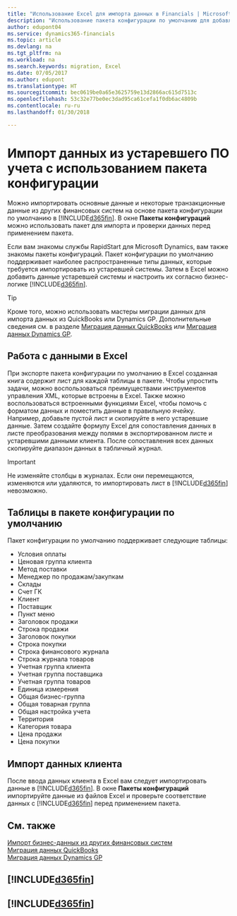 ```yaml
---
title: "Использование Excel для импорта данных в Financials | Microsoft Docs"
description: "Использование пакета конфигурации по умолчанию для добавления данных в Excel и импорта данных обратно в Finance and Operations, Business edition."
author: edupont04
ms.service: dynamics365-financials
ms.topic: article
ms.devlang: na
ms.tgt_pltfrm: na
ms.workload: na
ms.search.keywords: migration, Excel
ms.date: 07/05/2017
ms.author: edupont
ms.translationtype: HT
ms.sourcegitcommit: bec0619be0a65e3625759e13d2866ac615d7513c
ms.openlocfilehash: 53c32e77be0ec3dad95ca61cefa1f0db6ac4809b
ms.contentlocale: ru-ru
ms.lasthandoff: 01/30/2018

---
```

# <a name="importing-data-from-legacy-accounting-software-using-a-configuration-package"></a>Импорт данных из устаревшего ПО учета с использованием пакета конфигурации
Можно импортировать основные данные и некоторые транзакционные данные из других финансовых систем на основе пакета конфигурации по умолчанию в [!INCLUDE[d365fin](includes/d365fin_md.md)]. В окне **Пакеты конфигураций** можно использовать пакет для импорта и проверки данных перед применением пакета.  

Если вам знакомы службы RapidStart для Microsoft Dynamics, вам также знакомы пакеты конфигураций. Пакет конфигурации по умолчанию поддерживает наиболее распространенные типы данных, которые требуется импортировать из устаревшей системы. Затем в Excel можно добавить данные устаревшей системы и настроить их согласно бизнес-логике [!INCLUDE[d365fin](includes/d365fin_md.md)].  

> [!TIP]  
>   Кроме того, можно использовать мастеры миграции данных для импорта данных из QuickBooks или Dynamics GP. Дополнительные сведения см. в разделе [Миграция данных QuickBooks](ui-extensions-quickbooks-data-migration.md) или [Миграция данных Dynamics GP](ui-extensions-dynamicsgp-data-migration.md).  

## <a name="working-with-data-in-excel"></a>Работа с данными в Excel
При экспорте пакета конфигурации по умолчанию в Excel созданная книга содержит лист для каждой таблицы в пакете. Чтобы упростить задачи, можно воспользоваться преимуществами инструментов управления XML, которые встроены в Excel. Также можно воспользоваться встроенными функциями Excel, чтобы помочь с форматом данных и поместить данные в правильную ячейку. Например, добавьте пустой лист и скопируйте в него устаревшие данные. Затем создайте формулу Excel для сопоставления данных в листе преобразования между полями в экспортированном листе и устаревшими данными клиента. После сопоставления всех данных скопируйте диапазон данных в табличный журнал.  

> [!IMPORTANT]  
>  Не изменяйте столбцы в журналах. Если они перемещаются, изменяются или удаляются, то импортировать лист в [!INCLUDE[d365fin](includes/d365fin_md.md)] невозможно.

## <a name="tables-in-the-default-configuration-package"></a>Таблицы в пакете конфигурации по умолчанию
Пакет конфигурации по умолчанию поддерживает следующие таблицы:

-   Условия оплаты
-   Ценовая группа клиента
-   Метод поставки
-   Менеджер по продажам/закупкам
-   Склады
-   Счет ГК
-   Клиент
-   Поставщик
-   Пункт меню
-   Заголовок продажи
-   Строка продажи
-   Заголовок покупки
-   Строка покупки
-   Строка финансового журнала
-   Строка журнала товаров
-   Учетная группа клиента
-   Учетная группа поставщика
-   Учетная группа товаров
-   Единица измерения
-   Общая бизнес-группа
-   Общая товарная группа
-   Общая настройка учета
-   Территория
-   Категория товара
-   Цена продажи
-   Цена покупки

## <a name="importing-customer-data"></a>Импорт данных клиента
После ввода данных клиента в Excel вам следует импортировать данные в [!INCLUDE[d365fin](includes/d365fin_md.md)]. В окне **Пакеты конфигураций** импортируйте данные из файлов Excel и проверьте соответствие данных с [!INCLUDE[d365fin](includes/d365fin_md.md)] перед применением пакета.

## <a name="see-also"></a>См. также
[Импорт бизнес-данных из других финансовых систем](upload-data.md)  
[Миграция данных QuickBooks](ui-extensions-quickbooks-data-migration.md)  
[Миграция данных Dynamics GP](ui-extensions-dynamicsgp-data-migration.md)  

## [!INCLUDE[d365fin](includes/free_trial_md.md)]  
## [!INCLUDE[d365fin](includes/training_link_md.md)]

